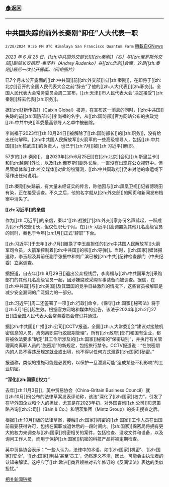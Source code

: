 ###  [:house:返回](README.md)
---


## 中共国失踪的前外长秦刚“卸任”人大代表一职
`2/28/2024 9:26 PM UTC Himalaya San Francisco Quantum Farm` [轉載自GNews](https://gnews.org/articles/2350613)

*2023 年 6 月 25 日，[[zh:中共国外交部长]][[zh:秦刚]]（右）与[[zh:俄罗斯外交部]]副部长安德烈 ·鲁坚科（Andrey Rudenko）在[[zh:北京]]会面，这是[[zh:秦刚]]最后一次公开露面。（网络图片）*


已7个月未公开露面的[[zh:中共国]]前[[zh:外交部]]长[[zh:秦刚]]，在即将于[[zh:北京]]召开的全国人民代表大会之前“辞去”了他的[[zh:人大代表]][[zh:职务]]。全国人民代表大会常务委员会周二宣布，[[zh:天津]]市人民代表大会“决定接受”[[zh:秦刚]]辞去代表[[zh:职务]]。

据[[zh:财新传媒]]（Caixin Global）报道，在宣布这一消息的同时，[[zh:中共国]]失踪的前[[zh:国防部长]]李尚福的名字，从[[zh:国防部]]官方网站公布的执政党[[zh:中共中央]]军委最高领导人名单中被删除。

李尚福于2023年[[zh:10月24日]]被解除了[[zh:国防部长]]的[[zh:职务]]，没有给出任何解释。[[zh:中共国人民解放军]]火箭军的一些高级领导人，包括[[zh:中共国]][[zh:核武库]]的负责人，也已于[[zh:7月]]被[[zh:习近平]]解职。

57岁的[[zh:秦刚]]，自2023年[[zh:6月25日]]在[[zh:北京]]会见[[zh:斯里兰卡]]和[[zh:越南]]外长，以及[[zh:俄罗斯]]副外长后，一直没有出现在公众视野中。但尽管媒体和[[zh:社交媒体]]对此纷纷猜测，[[zh:中共国政府]]仍未对他的命运或下落作出任何说明。

[[zh:秦刚]]失踪前，有大量未经证实的传言，称他因与[[zh:凤凰卫视]]记者傅晓田有染，正在接受调查。不久之后，他的名字就从[[zh:外交部]]的网页和新闻发布档案中消失了。

**[[zh:习近平]]的亲信**

作为[[zh:习近平]]的亲信，秦以“[[zh:战狼]]”[[zh:外交]]家身份名声鹊起，一跃成为[[zh:外交部]]长，但仅任职七个月。在[[zh:习近平]]高调罢免其他几名高级官员的同时，秦也于今年[[zh:1月]]正式“辞职”下台。

[[zh:习近平]]于去年[[zh:7月]]撤换了李玉超担任的[[zh:中共国人民解放军]]火箭军司令员，火箭军控制着[[zh:中共国]]的核[[zh:导弹]]。当时，[[zh:国家]]媒体报道称，李玉超及其前任副手张振中和刘广滨已被[[zh:中共]]纪律检查部门（中央纪委）立案调查。

据报道，自去年[[zh:8月29日]]退出公众视线后，李尚福与[[zh:中共国军方]]采购部门的其他几名高级官员一起，因涉嫌腐败采购军事装备而被调查。据信，在[[zh:中共国]]与[[zh:美国]]及其盟国的竞争日益激烈的情况下，这些官员被解职是减少安全漏洞的广泛努力的一部分。

[[zh:习近平]]周二还签署了一项[[zh:行政]]命令，《保守[[zh:国家]]秘密法》将于[[zh:5月1日]]起生效。根据官方网站和媒体的公告，该法于2024年[[zh:2月27日]]由全国人民代表大会常务委员会修订并通过。

据[[zh:中共国]]广播[[zh:公司]]CCTV报道，全国[[zh:人大常委]]会“建议对接触机密信息的人员，离岗离职实行脱密期管理”。所有[[zh:政府]]部门和国有企业，都将被依法要求“确定”其工作所涉及的[[zh:国家]]秘密的“保密级别”，并执行有关管理离岗离职人员的“脱密期”的新规定，包括旅行禁令。CCTV报道说：“在脱密期内的人员不得违反规定就业或出境，也不得以任何方式泄露[[zh:国家]]秘密。”

报道称，类似的措施可能是必要的，以保护一旦泄漏可能“造成某些不利影响”的工业机密。

**“深化[[zh:国家]]权力”**

去年[[zh:11月3日]]，英中贸易协会（China-Britain Business Council）就[[zh:10月]]份公布的法律草案发表评论称，该法“深化了[[zh:国家]]权力”，引发了在华外国企业和个人的担忧，尤其是在2023年初，对外国咨询[[zh:公司]]贝恩策略咨询[[zh:公司]]（Bain & Co.）和明茨集团（Mintz Group）的突击搜查之后。

根据[[zh:10月]]版的法律草案，接触[[zh:国家]]机密的[[zh:国家]]工作人员在出国前需要获得许可，包括在离职或退休后的一段时间内。[[zh:国家]]保密局将拥有更大的权力来调查与[[zh:国家]]机密相关的案件，包括检查、没收文件和设备，以及询问工作人员，而用于保护[[zh:国家]]机密的科技产品将被定期检查。

英中贸易协会表示：“一些人认为，法律中的术语，如’[[zh:国家]]机密’、‘[[zh:国家]]安全’、‘[[zh:国家]]利益’甚至‘员工’，仍然定义不清，因此，可能会由执法者的认知来解读。这呼应了[[zh:欧洲]]商界领袖对去年修订的《反间谍法》表达的类似担忧。”


[相关新闻链接](https://www.rfa.org/english/news/china/qin-gang-02272024121902.html)
